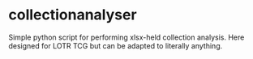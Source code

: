 # collectionanalyser
Simple python script for performing xlsx-held collection analysis. Here designed for LOTR TCG but can be adapted to literally anything.
